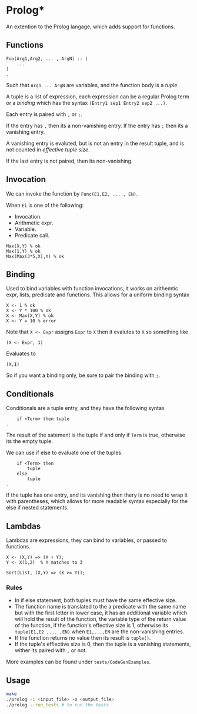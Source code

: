 # Prolog*

An extention to the Prolog langage, which adds support for functions. 


## Functions

```
Foo(Arg1,Arg2, ... , ArgN) :: (
    ...
) 
.
```

Such that `Arg1 ... ArgN` are variables, and the function body is a _tuple_.

A tuple is a list of expression, each expression can be a regular
Prolog term or a _binding_ which has the syntax `(Entry1 sep1 Entry2 sep2 ...)`.

Each entry is paired with `,` or `;`.

If the entry has `,` then its a non-vanishing entry. 
If the entry has `;` then its a vanishing entry. 

A vanishing entry is evaluted, but is not an entry in the result tuple,
and is not counted in _effective tuple size_.

If the last entry is not paired, then its non-vanishing.

## Invocation

We can invoke the function by `Func(E1,E2, ... , EN)`.

When `Ei` is one of the following:
- Invocation.
- Arithmetic expr.
- Variable.
- Predicate call.

```
Max(X,Y) % ok
Max(1,Y) % ok
Max(Max(3*5,X),Y) % ok
```

## Binding
Used to bind variables with function invocations, it works on arithemtic 
expr, lists, predicate and functions. This allows for a uniform binding 
syntax 

```
X <- 1 % ok
X <- Y * 100 % ok
X <- Max(X,Y) % ok
X <- Y = 10 % error
```

Note that `X <- Expr` assigns `Expr` to `X` then it evalutes to `X`  so
something like

```
(X <- Expr, 1)
```

Evaluates to 

```
(X,1)
```

So if you want a binding only, be sure to pair the binding with `;`.

## Conditionals

Conditionals are a tuple entry, and they have the following syntax

```
    if <Term> then tuple 
.
```

The result of the satement is the tuple if and only if `Term` is true, otherwise its the empty tuple.

We can use if else to evaluate one of the tuples

```
    if <Term> then
        tuple 
    else 
        tuple
.
```

If the tuple has one entry, and its vanishing then thery is no need
to wrap it with parentheses, which allows for more readable syntax
especially for the else if nested statements.

## Lambdas

Lambdas are expressions, they can bind to variables, or passed to
functions.

```
X <- (X,Y) => (X + Y);
Y <- X(1,2)  % Y matches to 3

Sort(List, (X,Y) => (X >= Y));

```


### Rules
- In if else statement, both tuples must have the same effective size.
- The function name is translated to the a predicate with the same name
but with the first letter in lower case, it has an additional variable which will hold the result of the function, the variable type of the return value of the function, if the function's effective size is 1,
otherwise its `tuple(E1,E2 ,... ,EN)` when `E1,...,EN` are the non-vanishing entries.
- If the function returns no value then its result is `tuple()`.
- If the tuple's effiective size is 0, then the tuple is a vanishing statements, wither its paired with `,` or not.

More examples can be found under `tests/CodeGenExamples`.

## Usage 
```bash
make 
./prolog -i <input_file> -o <output_file> 
./prolog --run_tests # to run the tests

```
